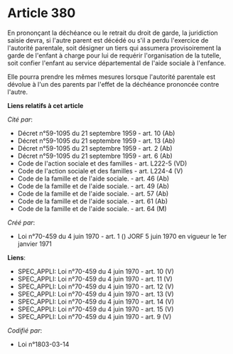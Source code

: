 # Article 380

En prononçant la déchéance ou le retrait du droit de garde, la juridiction saisie devra, si l'autre parent est décédé ou s'il
a perdu l'exercice de l'autorité parentale, soit désigner un tiers qui assumera provisoirement la garde de l'enfant à charge
pour lui de requérir l'organisation de la tutelle, soit confier l'enfant au service départemental de l'aide sociale à
l'enfance.

Elle pourra prendre les mêmes mesures lorsque l'autorité parentale est dévolue à l'un des parents par l'effet de la déchéance
prononcée contre l'autre.

**Liens relatifs à cet article**

_Cité par_:

  - Décret n°59-1095 du 21 septembre 1959 - art. 10 (Ab)
  - Décret n°59-1095 du 21 septembre 1959 - art. 13 (Ab)
  - Décret n°59-1095 du 21 septembre 1959 - art. 2 (Ab)
  - Décret n°59-1095 du 21 septembre 1959 - art. 6 (Ab)
  - Code de l'action sociale et des familles - art. L222-5 (VD)
  - Code de l'action sociale et des familles - art. L224-4 (V)
  - Code de la famille et de l'aide sociale. - art. 46 (Ab)
  - Code de la famille et de l'aide sociale. - art. 49 (Ab)
  - Code de la famille et de l'aide sociale. - art. 57 (Ab)
  - Code de la famille et de l'aide sociale. - art. 61 (Ab)
  - Code de la famille et de l'aide sociale. - art. 64 (M)

_Créé par_:

  - Loi n°70-459 du 4 juin 1970 - art. 1 () JORF 5 juin 1970 en vigueur le 1er janvier 1971

**Liens**:

  - SPEC_APPLI: Loi n°70-459 du 4 juin 1970 - art. 10 (V)
  - SPEC_APPLI: Loi n°70-459 du 4 juin 1970 - art. 11 (V)
  - SPEC_APPLI: Loi n°70-459 du 4 juin 1970 - art. 12 (V)
  - SPEC_APPLI: Loi n°70-459 du 4 juin 1970 - art. 13 (V)
  - SPEC_APPLI: Loi n°70-459 du 4 juin 1970 - art. 14 (V)
  - SPEC_APPLI: Loi n°70-459 du 4 juin 1970 - art. 15 (V)
  - SPEC_APPLI: Loi n°70-459 du 4 juin 1970 - art. 9 (V)

_Codifié par_:

  - Loi n°1803-03-14
